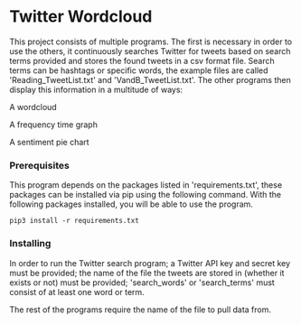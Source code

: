 # Twitter Wordcloud

This project consists of multiple programs. The first is necessary in order to use the others, it continuously searches Twitter for tweets based on search terms provided and stores the found tweets in a csv format file. Search terms can be hashtags or specific words, the example files are called 'Reading_TweetList.txt' and 'VandB_TweetList.txt'. The other programs then display this information in a multitude of ways:

A wordcloud

A frequency time graph

A sentiment pie chart

### Prerequisites

This program depends on the packages listed in 'requirements.txt', these packages can be installed via pip using the following command.
With the following packages installed, you will be able to use the program.
```
pip3 install -r requirements.txt
```
### Installing

In order to run the Twitter search program; a Twitter API key and secret key must be provided; the name of the file the tweets are stored in (whether it exists or not) must be provided; 'search_words' or 'search_terms' must consist of at least one word or term.

The rest of the programs require the name of the file to pull data from.
